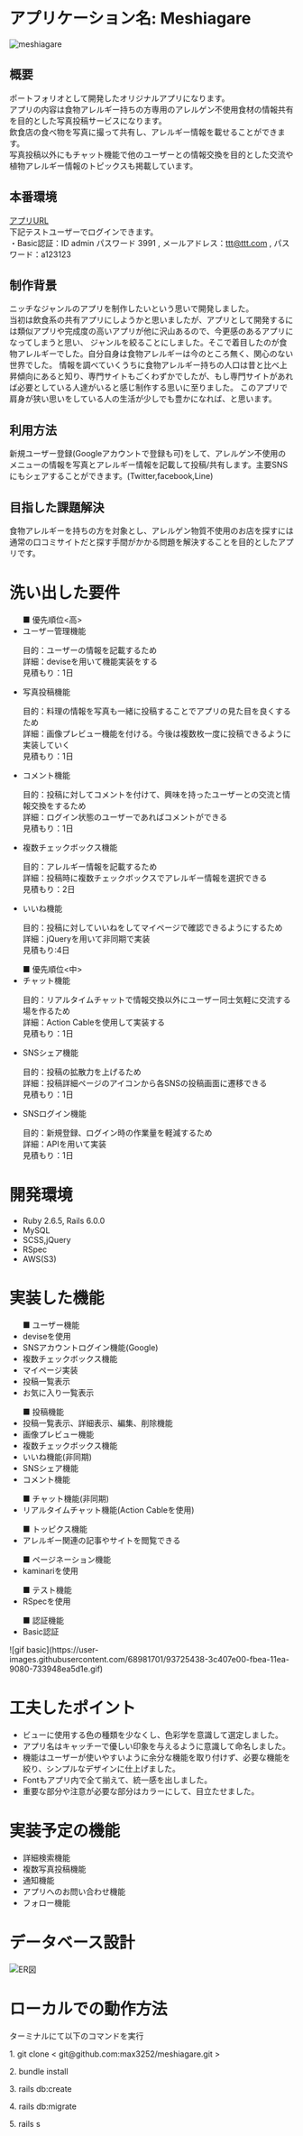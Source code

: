 # アプリケーション名: Meshiagare
![meshiagare](https://user-images.githubusercontent.com/68981701/93659173-94a63d00-fa7d-11ea-951c-535d41c2f1bc.png)

## 概要
ポートフォリオとして開発したオリジナルアプリになります。<br>
アプリの内容は食物アレルギー持ちの方専用のアレルゲン不使用食材の情報共有を目的とした写真投稿サービスになります。<br>
飲食店の食べ物を写真に撮って共有し、アレルギー情報を載せることができます。<br>
写真投稿以外にもチャット機能で他のユーザーとの情報交換を目的とした交流や植物アレルギー情報のトピックスも掲載しています。

## 本番環境
[アプリURL](https://meshiagare.herokuapp.com/)<br>
下記テストユーザーでログインできます。<br>
・Basic認証：ID admin パスワード 3991 , メールアドレス：ttt@ttt.com , パスワード：a123123

## 制作背景
ニッチなジャンルのアプリを制作したいという思いで開発しました。<br>
当初は飲食系の共有アプリにしようかと思いましたが、アプリとして開発するには類似アプリや完成度の高いアプリが他に沢山あるので、今更感のあるアプリになってしまうと思い、
ジャンルを絞ることにしました。そこで着目したのが食物アレルギーでした。自分自身は食物アレルギーは今のところ無く、関心のない世界でした。
情報を調べていくうちに食物アレルギー持ちの人口は昔と比べ上昇傾向にあると知り、専門サイトもごくわずかでしたが、もし専門サイトがあれば必要としている人達がいると感じ制作する思いに至りました。
このアプリで肩身が狭い思いをしている人の生活が少しでも豊かになれば、と思います。

## 利用方法
新規ユーザー登録(Googleアカウントで登録も可)をして、アレルゲン不使用のメニューの情報を写真とアレルギー情報を記載して投稿/共有します。主要SNSにもシェアすることができます。(Twitter,facebook,Line)

## 目指した課題解決
食物アレルギーを持ちの方を対象とし、アレルゲン物質不使用のお店を探すには通常の口コミサイトだと探す手間がかかる問題を解決することを目的としたアプリです。

# 洗い出した要件
<ul>■ 優先順位<高>
<li>ユーザー管理機能</li>
<p>目的：ユーザーの情報を記載するため<br>詳細：deviseを用いて機能実装をする<br>見積もり：1日</p>
<li>写真投稿機能</li>
<p>目的：料理の情報を写真も一緒に投稿することでアプリの見た目を良くするため<br>詳細：画像プレビュー機能を付ける。今後は複数枚一度に投稿できるように実装していく<br>見積もり：1日</p>
<li>コメント機能</li>
<p>目的：投稿に対してコメントを付けて、興味を持ったユーザーとの交流と情報交換をするため<br>詳細：ログイン状態のユーザーであればコメントができる<br>見積もり：1日</p>
<li>複数チェックボックス機能</li>
<p>目的：アレルギー情報を記載するため<br>詳細：投稿時に複数チェックボックスでアレルギー情報を選択できる<br>見積もり：2日</p>
<li>いいね機能</li>
<p>目的：投稿に対していいねをしてマイページで確認できるようにするため<br>詳細：jQueryを用いて非同期で実装<br>見積もり:4日</p>
</ul>

<ul>■ 優先順位<中>
<li>チャット機能</li>
<p>目的：リアルタイムチャットで情報交換以外にユーザー同士気軽に交流する場を作るため<br>詳細：Action Cableを使用して実装する<br>見積もり：1日</p>
<li>SNSシェア機能</li>
<p>目的：投稿の拡散力を上げるため<br>詳細：投稿詳細ページのアイコンから各SNSの投稿画面に遷移できる<br>見積もり：1日</p>
<li>SNSログイン機能</li>
<p>目的：新規登録、ログイン時の作業量を軽減するため<br>詳細：APIを用いて実装<br>見積もり：1日</p>
</ul>


# 開発環境
<ul>
<li>Ruby 2.6.5, Rails 6.0.0</li>
<li>MySQL</li>
<li>SCSS,jQuery</li>
<li>RSpec</li>
<li>AWS(S3)</li>
</ul>


# 実装した機能
<ul>■ ユーザー機能
<li>deviseを使用</li>
<li>SNSアカウントログイン機能(Google)</li>
<li>複数チェックボックス機能</li>
<li>マイページ実装</li>
<li>投稿一覧表示</li>
<li>お気に入り一覧表示</li>
</ul>


<ul>■ 投稿機能
<li>投稿一覧表示、詳細表示、編集、削除機能</li>
<li>画像プレビュー機能</li>
<li>複数チェックボックス機能</li>
<li>いいね機能(非同期)</li>
<li>SNSシェア機能</li>
<li>コメント機能</li>
</ul>

<ul>■ チャット機能(非同期)
<li>リアルタイムチャット機能(Action Cableを使用)</li>
</ul>


<ul>■ トッピクス機能
<li>アレルギー関連の記事やサイトを閲覧できる</li>
</ul>


<ul>■ ページネーション機能
<li>kaminariを使用</li>
</ul>


<ul>■ テスト機能
<li>RSpecを使用</li>
</ul>

<ul>■ 認証機能
<li>Basic認証</li>
</ul>
![gif basic](https://user-images.githubusercontent.com/68981701/93725438-3c407e00-fbea-11ea-9080-733948ea5d1e.gif)

# 工夫したポイント
<ul>
<li>ビューに使用する色の種類を少なくし、色彩学を意識して選定しました。</li>
<li>アプリ名はキャッチーで優しい印象を与えるように意識して命名しました。</li>
<li>機能はユーザーが使いやすいように余分な機能を取り付けず、必要な機能を絞り、シンプルなデザインに仕上げました。</li>
<li>Fontもアプリ内で全て揃えて、統一感を出しました。</li>
<li>重要な部分や注意が必要な部分はカラーにして、目立たせました。</li>
</ul>

# 実装予定の機能
<ul>
<li>詳細検索機能</li>
<li>複数写真投稿機能</li>
<li>通知機能</li>
<li>アプリへのお問い合わせ機能</li>
<li>フォロー機能</li>
</ul>

# データベース設計
![ER図](https://user-images.githubusercontent.com/68981701/93660582-8f4fef00-fa8b-11ea-912f-160c95956b0d.png)

# ローカルでの動作方法
<p>ターミナルにて以下のコマンドを実行</p>
<p>1. git clone < git@github.com:max3252/meshiagare.git > </p>
<p>2. bundle install </p>
<p>3. rails db:create </p>
<p>4. rails db:migrate </p>
<p>5. rails s </p>
